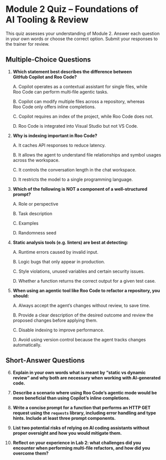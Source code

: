 # Module 2 Quiz – Foundations of AI Tooling & Review

This quiz assesses your understanding of Module 2.  Answer each question in your own words or choose the correct option.  Submit your responses to the trainer for review.

## Multiple‑Choice Questions

1. **Which statement best describes the difference between GitHub Copilot and Roo Code?**
   
   A. Copilot operates as a contextual assistant for single files, while Roo Code can perform multi‑file agentic tasks.
   
   B. Copilot can modify multiple files across a repository, whereas Roo Code only offers inline completions.
   
   C. Copilot requires an index of the project, while Roo Code does not.
   
   D. Roo Code is integrated into Visual Studio but not VS Code.

2. **Why is indexing important in Roo Code?**
   
   A. It caches API responses to reduce latency.
   
   B. It allows the agent to understand file relationships and symbol usages across the workspace.
   
   C. It controls the conversation length in the chat workspace.
   
   D. It restricts the model to a single programming language.

3. **Which of the following is NOT a component of a well‑structured prompt?**
   
   A. Role or perspective
   
   B. Task description
   
   C. Examples
   
   D. Randomness seed

4. **Static analysis tools (e.g. linters) are best at detecting:**
   
   A. Runtime errors caused by invalid input.
   
   B. Logic bugs that only appear in production.
   
   C. Style violations, unused variables and certain security issues.
   
   D. Whether a function returns the correct output for a given test case.

5. **When using an agentic tool like Roo Code to refactor a repository, you should:**
   
   A. Always accept the agent’s changes without review, to save time.
   
   B. Provide a clear description of the desired outcome and review the proposed changes before applying them.
   
   C. Disable indexing to improve performance.
   
   D. Avoid using version control because the agent tracks changes automatically.

## Short‑Answer Questions

6. **Explain in your own words what is meant by “static vs dynamic review” and why both are necessary when working with AI‑generated code.**

7. **Describe a scenario where using Roo Code’s agentic mode would be more beneficial than using Copilot’s inline completions.**

8. **Write a concise prompt for a function that performs an HTTP GET request using the `requests` library, including error handling and type hints.  Include at least three prompt components.**

9. **List two potential risks of relying on AI coding assistants without proper oversight and how you would mitigate them.**

10. **Reflect on your experience in Lab 2: what challenges did you encounter when performing multi‑file refactors, and how did you overcome them?**
